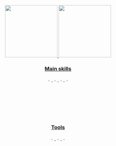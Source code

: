 <div align="center">
    <a href="https://github.com/CoralineVi">
        <img height="166em" src="https://github-readme-stats.vercel.app/api?username=CoralineVi&show_icons=true&theme=shades-of-purple&include_all_commits=true&count_private=true"/>
        <img height="166em" src="https://github-readme-stats.vercel.app/api/top-langs/?username=CoralineVi&langs_count=20&theme=shades-of-purple&layout=compact"/>
</div>

<div align="center">

### Main skills

<code><img width="3%" src="https://cdn.jsdelivr.net/gh/devicons/devicon/icons/python/python-original.svg"></code>
<code><img width="3%" src="https://cdn.jsdelivr.net/gh/devicons/devicon/icons/javascript/javascript-original.svg"></code>
<code><img width="3%" src="https://cdn.jsdelivr.net/gh/devicons/devicon/icons/html5/html5-original.svg"></code>
<code><img width="3%" src="https://cdn.jsdelivr.net/gh/devicons/devicon/icons/css3/css3-original.svg"></code>
  
### Tools

<code><img width="3%" src="https://cdn-icons-png.flaticon.com/512/733/733553.png"></code>
<code><img width="3%" src="https://cdn.jsdelivr.net/gh/devicons/devicon/icons/git/git-original.svg"></code>
<code><img width="3%" src="https://cdn.jsdelivr.net/gh/devicons/devicon/icons/vscode/vscode-original.svg"></code>
</div>
